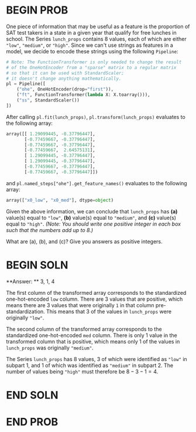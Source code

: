 # BEGIN PROB
One piece of information that may be useful as a feature is the proportion of SAT test takers in a state in a given year that qualify for free lunches in school. The Series `lunch_props` contains 8 values, each of which are either `"low"`, `"medium"`, or `"high"`. Since we can't use strings as features in a model, we decide to encode these strings using the following `Pipeline`:

```py
# Note: The FunctionTransformer is only needed to change the result
# of the OneHotEncoder from a "sparse" matrix to a regular matrix
# so that it can be used with StandardScaler;
# it doesn't change anything mathematically.
pl = Pipeline([
    ("ohe", OneHotEncoder(drop="first")),
    ("ft", FunctionTransformer(lambda X: X.toarray())),
    ("ss", StandardScaler())
])
```

After calling `pl.fit(lunch_props)`, `pl.transform(lunch_props)` evaluates to the following array:

```py
array([[ 1.29099445, -0.37796447],
       [-0.77459667, -0.37796447],
       [-0.77459667, -0.37796447],
       [-0.77459667,  2.64575131],
       [ 1.29099445, -0.37796447],
       [ 1.29099445, -0.37796447],
       [-0.77459667, -0.37796447],
       [-0.77459667, -0.37796447]])
```

and `pl.named_steps["ohe"].get_feature_names()` evaluates to the following array:

```py
array(["x0_low", "x0_med"], dtype=object)
```

Given the above information, we can conclude that `lunch_props` has __(a)__ value(s) equal to `"low"`, __(b)__ value(s) equal to `"medium"`, and __(c)__ value(s) equal to `"high"`. *(Note: You should write one positive integer in each box such that the numbers add up to 8.)*


What are (a), (b), and (c)? Give you answers as positive integers. 

# BEGIN SOLN
**Answer: ** 3, 1, 4

The first column of the transformed array corresponds to the standardized one-hot-encoded `low` column. There are 3 values that are positive, which means there are 3 values that were originally `1` in that column pre-standardization. This means that 3 of the values in `lunch_props` were originally `"low"`.

The second column of the transformed array corresponds to the standardized one-hot-encoded `med` column. There is only 1 value in the transformed column that is positive, which means only 1 of the values in `lunch_props` was originally `"medium"`.

The Series `lunch_props` has 8 values, 3 of which were identified as `"low"` in subpart 1, and 1 of which was identified as `"medium"` in subpart 2. The number of values being `"high"` must therefore be $8 - 3 - 1 = 4$.

# END SOLN

# END PROB